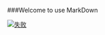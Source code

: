 ###Welcome to use MarkDown
<!--alt图片失败显示出来-->
<!--img src 来源 图片的内容
		alt 资源加载失败 展示的内容
		width 图片宽度
		height 图片高度
		标签是可以嵌套的
		只有a标签可以跳转 img标签纸负责显示资源
-->
<a href="http://baidu.com"><img src="img/map.jpg" alt="失败" /></a>